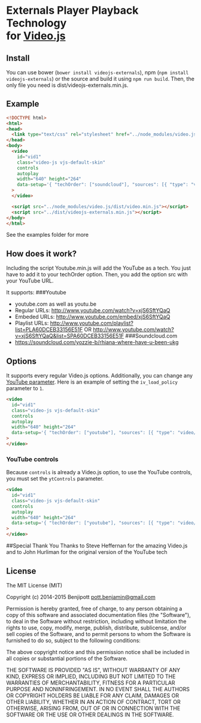 # Externals Player Playback Technology<br />for [Video.js](https://github.com/videojs/video.js)

## Install
You can use bower (`bower install videojs-externals`), npm (`npm install videojs-externals`) or the source and build it using `npm run build`. Then, the only file you need is dist/videojs-externals.min.js.

## Example
```html
<!DOCTYPE html>
<html>
<head>
  <link type="text/css" rel="stylesheet" href="../node_modules/video.js/dist/video-js.min.css" />
</head>
<body>
  <video
    id="vid1"
    class="video-js vjs-default-skin"
    controls
    autoplay
    width="640" height="264"
    data-setup='{ "techOrder": ["soundcloud"], "sources": [{ "type": "video/soundcloud", "src": "https://soundcloud.com/yozzie-b/rhiana-where-have-u-been-ukg"}] }'
  >
  </video>

  <script src="../node_modules/video.js/dist/video.min.js"></script>
  <script src="../dist/videojs-externals.min.js"></script>
</body>
</html>
```

See the examples folder for more

## How does it work?
Including the script Youtube.min.js will add the YouTube as a tech. You just have to add it to your techOrder option. Then, you add the option src with your YouTube URL.

It supports:
  ###Youtube
  - youtube.com as well as youtu.be
  - Regular URLs: http://www.youtube.com/watch?v=xjS6SftYQaQ
  - Embeded URLs: http://www.youtube.com/embed/xjS6SftYQaQ
  - Playlist URLs: http://www.youtube.com/playlist?list=PLA60DCEB33156E51F OR http://www.youtube.com/watch?v=xjS6SftYQaQ&list=SPA60DCEB33156E51F
  ###Soundcloud.com
  - https://soundcloud.com/yozzie-b/rhiana-where-have-u-been-ukg
  
## Options
It supports every regular Video.js options. Additionally, you can change any [YouTube parameter](https://developers.google.com/youtube/player_parameters?hl=en#Parameters). Here is an example of setting the `iv_load_policy` parameter to `1`.

```html
<video
  id="vid1"
  class="video-js vjs-default-skin"
  controls
  autoplay
  width="640" height="264"
  data-setup='{ "techOrder": ["youtube"], "sources": [{ "type": "video/youtube", "src": "https://www.youtube.com/watch?v=xjS6SftYQaQ"}], "youtube": { "iv_load_policy": 1 } }'
>
</video>
```

### YouTube controls
Because `controls` is already a Video.js option, to use the YouTube controls, you must set the `ytControls` parameter.

```html
<video
  id="vid1"
  class="video-js vjs-default-skin"
  controls
  autoplay
  width="640" height="264"
  data-setup='{ "techOrder": ["youtube"], "sources": [{ "type": "video/youtube", "src": "https://www.youtube.com/watch?v=xjS6SftYQaQ"}], "youtube": { "ytControls": 2 } }'
>
</video>
```

##Special Thank You
Thanks to Steve Heffernan for the amazing Video.js and to John Hurliman for the original version of the YouTube tech

## License
The MIT License (MIT)

Copyright (c) 2014-2015 Benjipott <pott.benjamin@gmail.com>

Permission is hereby granted, free of charge, to any person obtaining a copy
of this software and associated documentation files (the "Software"), to deal
in the Software without restriction, including without limitation the rights
to use, copy, modify, merge, publish, distribute, sublicense, and/or sell
copies of the Software, and to permit persons to whom the Software is
furnished to do so, subject to the following conditions:

The above copyright notice and this permission notice shall be included in
all copies or substantial portions of the Software.

THE SOFTWARE IS PROVIDED "AS IS", WITHOUT WARRANTY OF ANY KIND, EXPRESS OR
IMPLIED, INCLUDING BUT NOT LIMITED TO THE WARRANTIES OF MERCHANTABILITY,
FITNESS FOR A PARTICULAR PURPOSE AND NONINFRINGEMENT. IN NO EVENT SHALL THE
AUTHORS OR COPYRIGHT HOLDERS BE LIABLE FOR ANY CLAIM, DAMAGES OR OTHER
LIABILITY, WHETHER IN AN ACTION OF CONTRACT, TORT OR OTHERWISE, ARISING FROM,
OUT OF OR IN CONNECTION WITH THE SOFTWARE OR THE USE OR OTHER DEALINGS IN
THE SOFTWARE.
